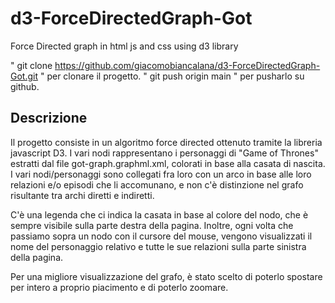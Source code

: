 # d3-ForceDirectedGraph-Got
Force Directed graph in html js and css using d3 library

" git clone https://github.com/giacomobiancalana/d3-ForceDirectedGraph-Got.git " per clonare il progetto.
" git push origin main " per pusharlo su github.

## Descrizione
Il progetto consiste in un algoritmo force directed ottenuto tramite la libreria javascript D3.
I vari nodi rappresentano i personaggi di "Game of Thrones" estratti dal file got-graph.graphml.xml, colorati in base alla casata di nascita.
I vari nodi/personaggi sono collegati fra loro con un arco in base alle loro relazioni e/o episodi che li accomunano, 
e non c'è distinzione nel grafo risultante tra archi diretti e indiretti.

C'è una legenda che ci indica la casata in base al colore del nodo, che è sempre visibile sulla parte destra della pagina.
Inoltre, ogni volta che passiamo sopra un nodo con il cursore del mouse, vengono visualizzati il nome del personaggio
relativo e tutte le sue relazioni sulla parte sinistra della pagina.

Per una migliore visualizzazione del grafo, è stato scelto di poterlo spostare per intero a proprio piacimento e di poterlo 
zoomare.